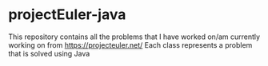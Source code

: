# projectEuler-java

This repository contains all the problems that I have worked on/am currently working on from https://projecteuler.net/
Each class represents a problem that is solved using Java
